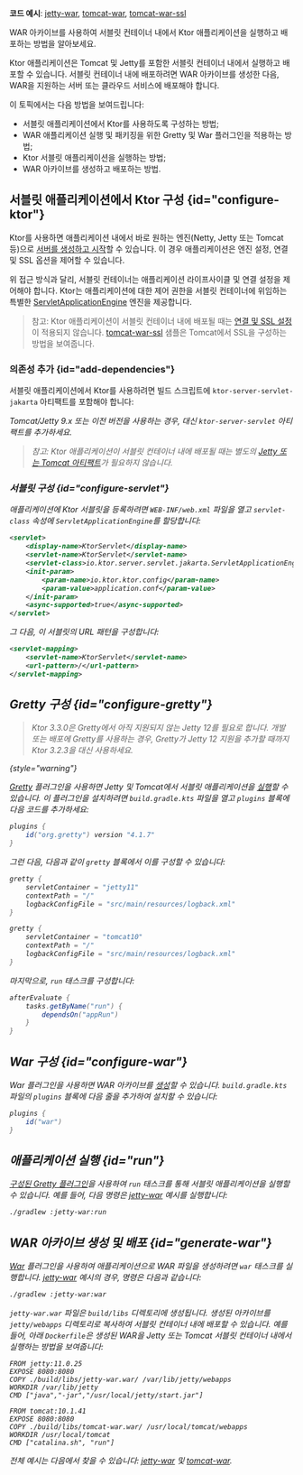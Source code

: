 [//]: # (title: WAR)

<show-structure for="chapter" depth="2"/>

<tldr>
<p>
<b>코드 예시</b>: 
<a href="https://github.com/ktorio/ktor-documentation/tree/%ktor_version%/codeSnippets/snippets/jetty-war">jetty-war</a>, 
<a href="https://github.com/ktorio/ktor-documentation/tree/%ktor_version%/codeSnippets/snippets/tomcat-war">tomcat-war</a>,
<a href="https://github.com/ktorio/ktor-documentation/tree/%ktor_version%/codeSnippets/snippets/tomcat-war-ssl">tomcat-war-ssl</a>
</p>
</tldr>

<link-summary>
WAR 아카이브를 사용하여 서블릿 컨테이너 내에서 Ktor 애플리케이션을 실행하고 배포하는 방법을 알아보세요.
</link-summary>

Ktor 애플리케이션은 Tomcat 및 Jetty를 포함한 서블릿 컨테이너 내에서 실행하고 배포할 수 있습니다. 서블릿 컨테이너 내에 배포하려면 WAR 아카이브를 생성한 다음, WAR을 지원하는 서버 또는 클라우드 서비스에 배포해야 합니다.

이 토픽에서는 다음 방법을 보여드립니다:
*   서블릿 애플리케이션에서 Ktor를 사용하도록 구성하는 방법;
*   WAR 애플리케이션 실행 및 패키징을 위한 Gretty 및 War 플러그인을 적용하는 방법;
*   Ktor 서블릿 애플리케이션을 실행하는 방법;
*   WAR 아카이브를 생성하고 배포하는 방법.

## 서블릿 애플리케이션에서 Ktor 구성 {id="configure-ktor"}

Ktor를 사용하면 애플리케이션 내에서 바로 원하는 엔진(Netty, Jetty 또는 Tomcat 등)으로 [서버를 생성하고 시작](server-create-and-configure.topic)할 수 있습니다. 이 경우 애플리케이션은 엔진 설정, 연결 및 SSL 옵션을 제어할 수 있습니다.

위 접근 방식과 달리, 서블릿 컨테이너는 애플리케이션 라이프사이클 및 연결 설정을 제어해야 합니다. Ktor는 애플리케이션에 대한 제어 권한을 서블릿 컨테이너에 위임하는 특별한 [ServletApplicationEngine](https://api.ktor.io/ktor-server/ktor-server-servlet/io.ktor.server.servlet/-servlet-application-engine/index.html) 엔진을 제공합니다.

> 참고: Ktor 애플리케이션이 서블릿 컨테이너 내에 배포될 때는 [연결 및 SSL 설정](server-configuration-file.topic)이 적용되지 않습니다.
> [tomcat-war-ssl](https://github.com/ktorio/ktor-documentation/tree/%ktor_version%/codeSnippets/snippets/tomcat-war-ssl) 샘플은 Tomcat에서 SSL을 구성하는 방법을 보여줍니다.

### 의존성 추가 {id="add-dependencies"}

서블릿 애플리케이션에서 Ktor를 사용하려면 빌드 스크립트에 `ktor-server-servlet-jakarta` 아티팩트를 포함해야 합니다:

<var name="artifact_name" value="ktor-server-servlet-jakarta"/>
<Tabs group="languages">
    <TabItem title="Gradle (Kotlin)" group-key="kotlin">
        <code-block lang="Kotlin" code="            implementation(&quot;io.ktor:%artifact_name%:$ktor_version&quot;)"/>
    </TabItem>
    <TabItem title="Gradle (Groovy)" group-key="groovy">
        <code-block lang="Groovy" code="            implementation &quot;io.ktor:%artifact_name%:$ktor_version&quot;"/>
    </TabItem>
    <TabItem title="Maven" group-key="maven">
        <code-block lang="XML" code="            &lt;dependency&gt;&#10;                &lt;groupId&gt;io.ktor&lt;/groupId&gt;&#10;                &lt;artifactId&gt;%artifact_name%-jvm&lt;/artifactId&gt;&#10;                &lt;version&gt;${ktor_version}&lt;/version&gt;&#10;            &lt;/dependency&gt;"/>
    </TabItem>
</Tabs>

Tomcat/Jetty 9.x 또는 이전 버전을 사용하는 경우, 대신 `ktor-server-servlet` 아티팩트를 추가하세요.

> 참고: Ktor 애플리케이션이 서블릿 컨테이너 내에 배포될 때는 별도의 [Jetty 또는 Tomcat 아티팩트](server-engines.md#dependencies)가 필요하지 않습니다.

### 서블릿 구성 {id="configure-servlet"}

애플리케이션에 Ktor 서블릿을 등록하려면 `WEB-INF/web.xml` 파일을 열고 `servlet-class` 속성에 `ServletApplicationEngine`를 할당합니다:

<Tabs>
<TabItem title="Tomcat/Jetty v10.x+">

```xml
<servlet>
    <display-name>KtorServlet</display-name>
    <servlet-name>KtorServlet</servlet-name>
    <servlet-class>io.ktor.server.servlet.jakarta.ServletApplicationEngine</servlet-class>
    <init-param>
        <param-name>io.ktor.ktor.config</param-name>
        <param-value>application.conf</param-value>
    </init-param>
    <async-supported>true</async-supported>
</servlet>
```

</TabItem>
<TabItem title="Tomcat/Jetty v9.x">
<code-block lang="XML" code="&lt;servlet&gt;&#10;    &lt;display-name&gt;KtorServlet&lt;/display-name&gt;&#10;    &lt;servlet-name&gt;KtorServlet&lt;/servlet-name&gt;&#10;    &lt;servlet-class&gt;io.ktor.server.servlet.ServletApplicationEngine&lt;/servlet-class&gt;&#10;    &lt;init-param&gt;&#10;        &lt;param-name&gt;io.ktor.ktor.config&lt;/param-name&gt;&#10;        &lt;param-value&gt;application.conf&lt;/param-value&gt;&#10;    &lt;/init-param&gt;&#10;    &lt;async-supported&gt;true&lt;/async-supported&gt;&#10;&lt;/servlet&gt;"/>
</TabItem>
</Tabs>

그 다음, 이 서블릿의 URL 패턴을 구성합니다:

```xml
<servlet-mapping>
    <servlet-name>KtorServlet</servlet-name>
    <url-pattern>/</url-pattern>
</servlet-mapping>
```

## Gretty 구성 {id="configure-gretty"}

> Ktor 3.3.0은 Gretty에서 아직 지원되지 않는 Jetty 12를 필요로 합니다. 개발 또는 배포에 Gretty를 사용하는 경우, Gretty가 Jetty 12 지원을 추가할 때까지 Ktor 3.2.3을 대신 사용하세요.
>
{style="warning"}

[Gretty](https://plugins.gradle.org/plugin/org.gretty) 플러그인을 사용하면 Jetty 및 Tomcat에서 서블릿 애플리케이션을 [실행](#run)할 수 있습니다. 이 플러그인을 설치하려면 `build.gradle.kts` 파일을 열고 `plugins` 블록에 다음 코드를 추가하세요:

```groovy
plugins {
    id("org.gretty") version "4.1.7"
}
```

그런 다음, 다음과 같이 `gretty` 블록에서 이를 구성할 수 있습니다:

<Tabs>
<TabItem title="Jetty">

```groovy
gretty {
    servletContainer = "jetty11"
    contextPath = "/"
    logbackConfigFile = "src/main/resources/logback.xml"
}
```

</TabItem>
<TabItem title="Tomcat">

```groovy
gretty {
    servletContainer = "tomcat10"
    contextPath = "/"
    logbackConfigFile = "src/main/resources/logback.xml"
}
```

</TabItem>
</Tabs>

마지막으로, `run` 태스크를 구성합니다:

```groovy
afterEvaluate {
    tasks.getByName("run") {
        dependsOn("appRun")
    }
}
```

## War 구성 {id="configure-war"}

War 플러그인을 사용하면 WAR 아카이브를 [생성](#generate-war)할 수 있습니다. `build.gradle.kts` 파일의 `plugins` 블록에 다음 줄을 추가하여 설치할 수 있습니다:

```groovy
plugins {
    id("war")
}
```

## 애플리케이션 실행 {id="run"}

[구성된 Gretty 플러그인](#configure-gretty)을 사용하여 `run` 태스크를 통해 서블릿 애플리케이션을 실행할 수 있습니다. 예를 들어, 다음 명령은 [jetty-war](https://github.com/ktorio/ktor-documentation/tree/%ktor_version%/codeSnippets/snippets/jetty-war) 예시를 실행합니다:

```Bash
./gradlew :jetty-war:run
```

## WAR 아카이브 생성 및 배포 {id="generate-war"}

[War](#configure-war) 플러그인을 사용하여 애플리케이션으로 WAR 파일을 생성하려면 `war` 태스크를 실행합니다. [jetty-war](https://github.com/ktorio/ktor-documentation/tree/%ktor_version%/codeSnippets/snippets/jetty-war) 예시의 경우, 명령은 다음과 같습니다:

```Bash
./gradlew :jetty-war:war
```

`jetty-war.war` 파일은 `build/libs` 디렉토리에 생성됩니다. 생성된 아카이브를 `jetty/webapps` 디렉토리로 복사하여 서블릿 컨테이너 내에 배포할 수 있습니다. 예를 들어, 아래 `Dockerfile`은 생성된 WAR을 Jetty 또는 Tomcat 서블릿 컨테이너 내에서 실행하는 방법을 보여줍니다:

<Tabs>
<TabItem title="Jetty">

```Docker
FROM jetty:11.0.25
EXPOSE 8080:8080
COPY ./build/libs/jetty-war.war/ /var/lib/jetty/webapps
WORKDIR /var/lib/jetty
CMD ["java","-jar","/usr/local/jetty/start.jar"]

```

</TabItem>
<TabItem title="Tomcat">

```Docker
FROM tomcat:10.1.41
EXPOSE 8080:8080
COPY ./build/libs/tomcat-war.war/ /usr/local/tomcat/webapps
WORKDIR /usr/local/tomcat
CMD ["catalina.sh", "run"]

```

</TabItem>
</Tabs>

전체 예시는 다음에서 찾을 수 있습니다: [jetty-war](https://github.com/ktorio/ktor-documentation/tree/%ktor_version%/codeSnippets/snippets/jetty-war) 및 [tomcat-war](https://github.com/ktorio/ktor-documentation/tree/%ktor_version%/codeSnippets/snippets/tomcat-war).